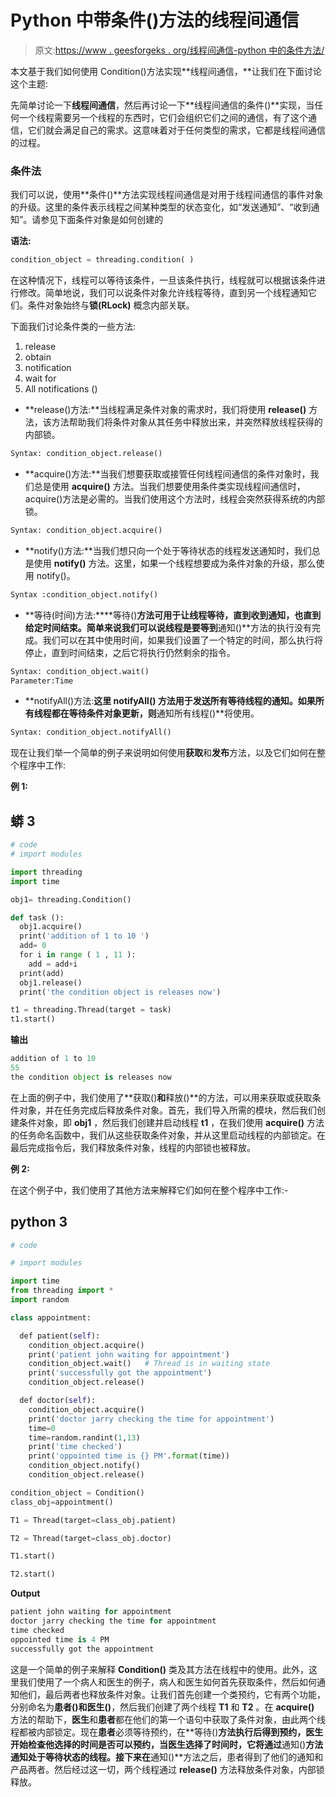 # Python 中带条件()方法的线程间通信

> 原文:[https://www . geesforgeks . org/线程间通信-python 中的条件方法/](https://www.geeksforgeeks.org/inter-thread-communication-with-condition-method-in-python/)

本文基于我们如何使用 Condition()方法实现**线程间通信，**让我们在下面讨论这个主题:

先简单讨论一下**线程间通信**，然后再讨论一下**线程间通信的条件()**实现，当任何一个线程需要另一个线程的东西时，它们会组织它们之间的通信，有了这个通信，它们就会满足自己的需求。这意味着对于任何类型的需求，它都是线程间通信的过程。

### 条件法

我们可以说，使用**条件()**方法实现线程间通信是对用于线程间通信的事件对象的升级。这里的条件表示线程之间某种类型的状态变化，如“发送通知”、“收到通知”。请参见下面条件对象是如何创建的

**语法:**

```py
condition_object = threading.condition( )
```

在这种情况下，线程可以等待该条件，一旦该条件执行，线程就可以根据该条件进行修改。简单地说，我们可以说条件对象允许线程等待，直到另一个线程通知它们。条件对象始终与**锁(RLock)** 概念内部关联。

下面我们讨论条件类的一些方法:

1.  release
2.  obtain
3.  notification
4.  wait for
5.  All notifications ()

*   **release()方法:**当线程满足条件对象的需求时，我们将使用 **release()** 方法，该方法帮助我们将条件对象从其任务中释放出来，并突然释放线程获得的内部锁。

```py
Syntax: condition_object.release()
```

*   **acquire()方法:**当我们想要获取或接管任何线程间通信的条件对象时，我们总是使用 **acquire()** 方法。当我们想要使用条件类实现线程间通信时，acquire()方法是必需的。当我们使用这个方法时，线程会突然获得系统的内部锁。

```py
Syntax: condition_object.acquire()
```

*   **notify()方法:**当我们想只向一个处于等待状态的线程发送通知时，我们总是使用 **notify()** 方法。这里，如果一个线程想要成为条件对象的升级，那么使用 notify()。

```py
Syntax :condition_object.notify()                                      
```

*   **等待(时间)方法:****等待()**方法可用于让线程等待，直到收到通知，也直到给定时间结束。简单来说我们可以说线程是要等到**通知()**方法的执行没有完成。我们可以在其中使用时间，如果我们设置了一个特定的时间，那么执行将停止，直到时间结束，之后它将执行仍然剩余的指令。

```py
Syntax: condition_object.wait()
Parameter:Time 
```

*   **notifyAll()方法:**这里 **notifyAll()** 方法用于发送所有等待线程的通知。如果所有线程都在等待条件对象更新，则**通知所有线程()**将使用。

```py
Syntax: condition_object.notifyAll()
```

现在让我们举一个简单的例子来说明如何使用**获取**和**发布**方法，以及它们如何在整个程序中工作:

**例 1:**

## 蟒 3

```py
# code
# import modules

import threading 
import time

obj1= threading.Condition()

def task ():
  obj1.acquire()
  print('addition of 1 to 10 ')
  add= 0
  for i in range ( 1 , 11 ):
    add = add+i
  print(add)
  obj1.release()
  print('the condition object is releases now')

t1 = threading.Thread(target = task)
t1.start()
```

**输出**

```py
addition of 1 to 10 
55
the condition object is releases now
```

在上面的例子中，我们使用了**获取()**和**释放()**的方法，可以用来获取或获取条件对象，并在任务完成后释放条件对象。首先，我们导入所需的模块，然后我们创建条件对象，即 **obj1** ，然后我们创建并启动线程 **t1** ，在我们使用 **acquire()** 方法的任务命名函数中，我们从这些获取条件对象，并从这里启动线程的内部锁定。在最后完成指令后，我们释放条件对象，线程的内部锁也被释放。

**例 2:**

在这个例子中，我们使用了其他方法来解释它们如何在整个程序中工作:-

## python 3

```py
# code

# import modules

import time
from threading import *
import random

class appointment:

  def patient(self):
    condition_object.acquire()
    print('patient john waiting for appointment')
    condition_object.wait()   # Thread is in waiting state
    print('successfully got the appointment')
    condition_object.release()

  def doctor(self):
    condition_object.acquire()
    print('doctor jarry checking the time for appointment')
    time=0 
    time=random.randint(1,13)
    print('time checked')
    print('oppointed time is {} PM'.format(time))
    condition_object.notify()
    condition_object.release()

condition_object = Condition()
class_obj=appointment()

T1 = Thread(target=class_obj.patient)

T2 = Thread(target=class_obj.doctor)

T1.start()

T2.start()
```

**Output**

```py
patient john waiting for appointment
doctor jarry checking the time for appointment
time checked
oppointed time is 4 PM
successfully got the appointment
```

这是一个简单的例子来解释 **Condition()** 类及其方法在线程中的使用。此外，这里我们使用了一个病人和医生的例子，病人和医生如何首先获取条件，然后如何通知他们，最后两者也释放条件对象。让我们首先创建一个类预约，它有两个功能，分别命名为**患者()**和**医生()**，然后我们创建了两个线程 **T1** 和 **T2** 。在 **acquire()** 方法的帮助下，**医生**和**患者**都在他们的第一个语句中获取了条件对象，由此两个线程都被内部锁定。现在**患者**必须等待预约，在**等待()**方法执行后得到预约，医生开始检查他选择的时间是否可以预约，当医生选择了时间时，它将通过**通知()**方法通知处于等待状态的线程。接下来在**通知()**方法之后，患者得到了他们的通知和产品两者。然后经过这一切，两个线程通过 **release()** 方法释放条件对象，内部锁释放。